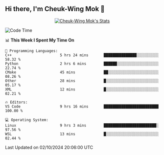 ## Hi there, I'm Cheuk-Wing Mok 👋

<!--
**mozro0327/mozro0327** is a ✨ _special_ ✨ repository because its `README.md` (this file) appears on your GitHub profile.

Here are some ideas to get you started:

- 🔭 I’m currently working on ...
- 🌱 I’m currently learning ...
- 👯 I’m looking to collaborate on ...
- 🤔 I’m looking for help with ...
- 💬 Ask me about ...
- 📫 How to reach me: ...
- 😄 Pronouns: ...
- ⚡ Fun fact: ...
-->

<p align="center">
  <a href="https://github.com/mozro0327" class="rich-diff-level-one">
    <img src="https://github-readme-stats.vercel.app/api?username=mozro0327&title_color=333&text_color=777" alt="Cheuk-Wing Mok's Stats" >
    <!-- &hide=issues
    <img src="https://github-readme-stats.vercel.app/api?username=mozro0327&hide=issues&title_color=333&text_color=777" alt="Cheuk-Wing Mok's Stats" >
    -->
  </a>
</p>

<!--START_SECTION:waka-->
![Code Time](http://img.shields.io/badge/Code%20Time-2%2C949%20hrs%2021%20mins-blue)

📊 **This Week I Spent My Time On** 

```text
💬 Programming Languages: 
C++                      5 hrs 24 mins       ███████████████░░░░░░░░░░   58.32 % 
Python                   2 hrs 6 mins        ██████░░░░░░░░░░░░░░░░░░░   22.74 % 
CMake                    45 mins             ██░░░░░░░░░░░░░░░░░░░░░░░   08.26 % 
Other                    28 mins             █░░░░░░░░░░░░░░░░░░░░░░░░   05.17 % 
XML                      12 mins             █░░░░░░░░░░░░░░░░░░░░░░░░   02.21 % 

🔥 Editors: 
VS Code                  9 hrs 16 mins       █████████████████████████   100.00 % 

💻 Operating System: 
Linux                    9 hrs 3 mins        ████████████████████████░   97.56 % 
WSL                      13 mins             █░░░░░░░░░░░░░░░░░░░░░░░░   02.44 % 
```


 Last Updated on 02/10/2024 20:06:00 UTC
<!--END_SECTION:waka-->
